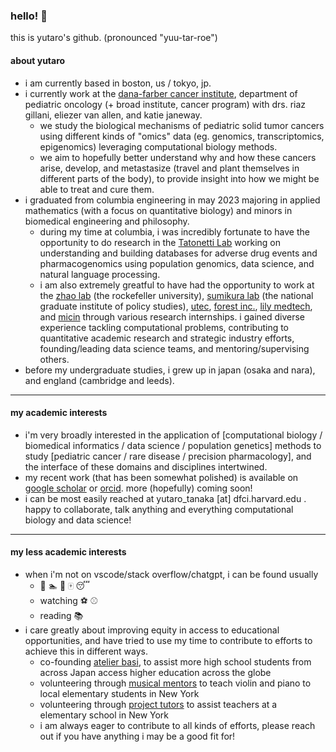 ### hello! 👋

this is yutaro's github. (pronounced "yuu-tar-roe") 

#### about yutaro 
- i am currently based in boston, us / tokyo, jp.
- i currently work at the [dana-farber cancer institute](https://vanallenlab.dana-farber.org/), department of pediatric oncology (+ broad institute, cancer program) with drs. riaz gillani, eliezer van allen, and katie janeway.
  - we study the biological mechanisms of pediatric solid tumor cancers using different kinds of "omics" data (eg. genomics, transcriptomics, epigenomics) leveraging computational biology methods.
  - we aim to hopefully better understand why and how these cancers arise, develop, and metastasize (travel and plant themselves in different parts of the body), to provide insight into how we might be able to treat and cure them.
- i graduated from columbia engineering in may 2023 majoring in applied mathematics (with a focus on quantitative biology) and minors in biomedical engineering and philosophy.
  - during my time at columbia, i was incredibly fortunate to have the opportunity to do research in the [Tatonetti Lab](https://tatonettilab.org) working on understanding and building databases for adverse drug events and pharmacogenomics using population genomics, data science, and natural language processing.
  - i am also extremely greatful to have had the opportunity to work at the [zhao lab](https://zhaolab.rockefeller.edu/) (the rockefeller university), [sumikura lab](https://www.grips.ac.jp/list/en/facultyinfo/sumikura_koichi/) (the national graduate institute of policy studies), [utec](http://www.ut-ec.co.jp/english/), [forest inc.](https://www.forest-inc.jp/), [lily medtech](https://www.lilymedtech.com/en/), and [micin](https://micin.jp/en) through various research internships. i gained diverse experience tackling computational problems, contributing to quantitative academic research and strategic industry efforts, founding/leading data science teams, and mentoring/supervising others. 
- before my undergraduate studies, i grew up in japan (osaka and nara), and england (cambridge and leeds).

---

#### my academic interests
- i'm very broadly interested in the application of [computational biology / biomedical informatics / data science / population genetics] methods to study [pediatric cancer / rare disease / precision pharmacology], and the interface of these domains and disciplines intertwined.
- my recent work (that has been somewhat polished) is available on [google scholar](https://scholar.google.com/citations?user=w7241CQAAAAJ&hl=en) or [orcid](https://orcid.org/0009-0004-1060-7065). more (hopefully) coming soon!
- i can be most easily reached at yutaro_tanaka [at] dfci.harvard.edu . happy to collaborate, talk anything and everything computational biology and data science!

---

#### my less academic interests
- when i'm not on vscode/stack overflow/chatgpt, i can be found usually
  - :bicyclist: :swimmer: :runner: :mahjong: :sleeping:
  - watching :soccer: :baseball: 
  - reading :books:
- i care greatly about improving equity in access to educational opportunities, and have tried to use my time to contribute to efforts to achieve this in different ways.
  - co-founding [atelier basi](https://atelierbasi.com/), to assist more high school students from across Japan access higher education across the globe
  - volunteering through [musical mentors](https://www.musical-mentors.org/) to teach violin and piano to local elementary students in New York
  - volunteering through [project tutors](https://communityimpact.columbia.edu/our-programs/project-tutors) to assist teachers at a elementary school in New York
  - i am always eager to contribute to all kinds of efforts, please reach out if you have anything i may be a good fit for!
